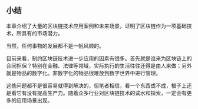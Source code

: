 ## 小结
本章介绍了大量的区块链技术应用案例和未来场景，证明了区块链作为一项基础技术，所具有的市场潜力。

当然，任何事物的发展都不是一帆风顺的。

目前来看，制约区块链技术进一步应用的因素有很多。首先就是谁来为区块链上的合同担保？特别在金融、法律等领域，实际执行的生活往往还得是由人来做；另外就是物品的数字化。非数字化的物品很难放到数字世界中进行管理。

这些问题都不是很容易就得到解决的，但笔者相信，看一个东西成不成，根子上还是看它有没有提高生产力。随着众多行业对区块链技术的试水和探索，一定会有更多的应用场景出现。
